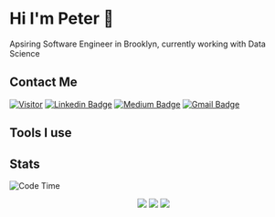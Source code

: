 # Hi I'm Peter 👋
Apsiring Software Engineer in Brooklyn, currently working with Data Science

## Contact Me
[![Visitor](https://komarev.com/ghpvc/?username=itspeter&style=flat-square&color=blue)](https://komarev.com/ghpvc/?username=itspeter&style=flat-square&color=blue)
[![Linkedin Badge](https://img.shields.io/badge/-Peter%20Wang-blue?style=flat&logo=Linkedin&logoColor=white&link=https://www.linkedin.com/in/itspeter/)](https://www.linkedin.com/in/itspeter/)
[![Medium Badge](https://img.shields.io/badge/-@itspetah-000000?style=flat&labelColor=000000&logo=Medium&link=https://medium.com/@itspetah)](https://medium.com/@itspetah)
[![Gmail Badge](https://img.shields.io/badge/-Peter%20Mail-c14438?style=flat&logo=Gmail&logoColor=white&link=mailto:jessicalim813@gmail.com)](mailto:itspeterwang3@gmail.com)
<!--[![Website Badge](https://img.shields.io/badge/-jessicalim.me-47CCCC?style=flat&logo=Google-Chrome&logoColor=white&link=https://jessicalim.me)](https://jessicalim.me) -->

## Tools I use

## Stats
<!--START_SECTION:waka-->
<!--END_SECTION:waka-->

![Code Time](https://github-readme-stats.vercel.app/api/wakatime?username=itspeter)

<p align="center">
<img src="https://github-readme-stats.vercel.app/api?username=itspetah&show_icons=true&theme=tokyonight&rank_icon=github">
<img src="https://github-readme-stats.vercel.app/api/top-langs/?username=itspetah&langs_count=8">
<img src="https://github-readme-stats.vercel.app/api/wakatime?username=itspeter>
    <https://github.com/itspetah/github-readme-stats">
</p>

<!---
itspetah/itspetah is a ✨ special ✨ repository because its `README.md` (this file) appears on your GitHub profile.
You can click the Preview link to take a look at your changes.
--->
